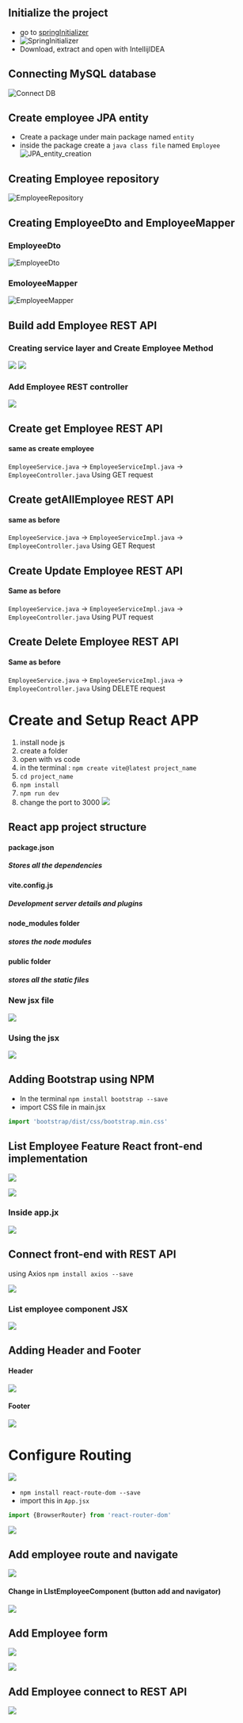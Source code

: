 
## Initialize the project
- go to [springInitializer](https://start.spring.io/)
- ![SpringInitializer](/IMGS/SpringInit.png)
- Download, extract and open with IntellijIDEA

## Connecting MySQL database
![Connect DB](/IMGS/ConnectingDatabase.png)


## Create employee JPA entity

- Create a package under main package named `entity`
- inside the package create a `java class file` named `Employee`
![JPA_entity_creation](/IMGS/Employee_entity_JPA.png)

## Creating Employee repository

![EmployeeRepository](/IMGS/EmployeeRespository.png)

## Creating EmployeeDto and EmployeeMapper

### EmployeeDto
![EmployeeDto](/IMGS/EmployeeDto.png)

### EmoloyeeMapper
![EmployeeMapper](/IMGS/EmployeeMapper.png)

## Build add Employee REST API

### Creating service layer and Create Employee Method
![](/IMGS/employeeService.png)
![](/IMGS/EmployeeServiceImpl.png)
### Add Employee REST controller
![](/IMGS/EmployeeController.png)

## Create get Employee REST API
#### same as create employee
`EmployeeService.java` -> `EmployeeServiceImpl.java` -> `EmployeeController.java` 
Using GET request

## Create getAllEmployee REST API
#### same as before
`EmployeeService.java` -> `EmployeeServiceImpl.java` -> `EmployeeController.java` 
Using GET Request

## Create Update Employee REST API
#### Same as before
`EmployeeService.java` -> `EmployeeServiceImpl.java` -> `EmployeeController.java`
Using PUT request

## Create Delete Employee REST API

#### Same as before
`EmployeeService.java` -> `EmployeeServiceImpl.java` -> `EmployeeController.java`
Using DELETE request


# Create and Setup React APP
1. install node js
2. create a folder
3. open with vs code 
4. in the terminal : `npm create vite@latest project_name`
5. `cd project_name`
6. `npm install`
7. `npm run dev`
8. change the port to 3000
![](/IMGS/createAndSetupReact.png)

## React app project structure
#### package.json
##### Stores all the dependencies

#### vite.config.js
##### Development server details and plugins

#### node_modules folder
##### stores the node modules
#### public folder
##### stores all the static files


### New jsx file
![](/IMGS/helloWorldJSX.png)
### Using the jsx
![](/IMGS/usingJSX.png)


## Adding Bootstrap using NPM
- In the terminal `npm install bootstrap --save`
- import CSS file in main.jsx 
```js
import 'bootstrap/dist/css/bootstrap.min.css'
```

## List Employee Feature React front-end implementation
![](/IMGS/frontEndImplementationSteps.png)

![](/IMGS/ListEmployeeComponentJSX.png)
### Inside app.jx

![](/IMGS/EmployeeListinAppJSX.png)

## Connect front-end with REST API
using Axios
`npm install axios --save`

![](/IMGS/EmployeeServiceJS.png)

### List employee component JSX
![](/IMGS/frontToBack.png)


## Adding Header and Footer
#### Header
![](/IMGS/HeaderComp.png)

#### Footer 
![](/IMGS/FooterComp.png)

# Configure Routing

![](/IMGS/RoutingSteps.png)

- `npm install react-route-dom --save`
- import this in `App.jsx`
```js
import {BrowserRouter} from 'react-router-dom'
```

![](/IMGS/routing.png)
## Add employee route and navigate 
![](/IMGS/addEmployeeInAppJSX.png)

#### Change in LIstEmployeeComponent (button add and navigator)
![](/IMGS/addEmployeeInList.png)

## Add Employee form
![](/IMGS/addEmployeeFormSteps.png)

![](/IMGS/employeeComponentImpl.png)

## Add Employee connect to REST API
![](/IMGS/AddEmployeeRESTConnect.png)

